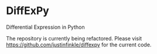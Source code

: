 # DiffExPy
Differential Expression in Python

The repository is currently being refactored. Please visit https://github.com/justinfinkle/diffexpy for the current code.
